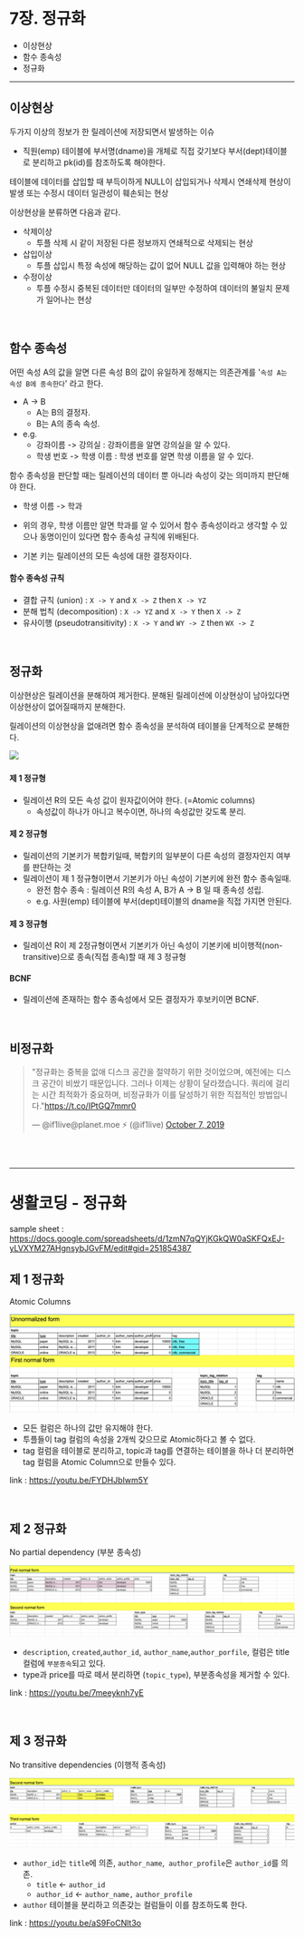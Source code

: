# 7장. 정규화

- 이상현상
- 함수 종속성
- 정규화

---

## 이상현상

두가지 이상의 정보가 한 릴레이션에 저장되면서 발생하는 이슈

- 직원(emp) 테이블에 부서명(dname)을 개체로 직접 갖기보다 부서(dept)테이블로 분리하고 pk(id)를 참조하도록 해야한다.

테이블에 데이터를 삽입할 때 부득이하게 NULL이 삽입되거나 삭제시 연쇄삭제 현상이 발생 또는 수정시 데이터 일관성이 훼손되는 현상

이상현상을 분류하면 다음과 같다.

- 삭제이상
  - 투플 삭제 시 같이 저장된 다른 정보까지 연쇄적으로 삭제되는 현상
- 삽입이상
  - 투플 삽입시 특정 속성에 해당하는 값이 없어 NULL 값을 입력해야 하는 현상
- 수정이상
  - 투플 수정시 중복된 데이터만 데이터의 일부만 수정하여 데이터의 불일치 문제가 일어나는 현상

<br>

## 함수 종속성

어떤 속성 A의 값을 알면 다른 속성 B의 값이 유일하게 정해지는 의존관계를 '`속성 A는 속성 B에 종속한다`' 라고 한다.

- A -> B
  - A는 B의 결정자.
  - B는 A의 종속 속성.
- e.g. 
  - 강좌이름 -> 강의실 : 강좌이름을 알면 강의실을 알 수 있다.
  - 학생 번호 -> 학생 이름 : 학생 번호를 알면 학생 이름을 알 수 있다.

함수 종속성을 판단할 때는 릴레이션의 데이터 뿐 아니라 속성이 갖는 의미까지 판단해야 한다.

- 학생 이름 -> 학과
- 위의 경우, 학생 이름만 알면 학과를 알 수 있어서 함수 종속성이라고 생각할 수 있으나 동명이인이 있다면 함수 종속성 규칙에 위배된다.

- 기본 키는 릴레이션의 모든 속성에 대한 결정자이다.

#### 함수 종속성 규칙

- 결합 규칙 (union) : `X -> Y` and `X -> Z` then `X -> YZ`
- 분해 법칙 (decomposition) : `X -> YZ` and `X -> Y` then `X -> Z`
- 유사이행 (pseudotransitivity) : `X -> Y` and `WY -> Z` then `WX -> Z`

<br>

## 정규화

이상현상은 릴레이션을 분해하여 제거한다. 분해된 릴레이션에 이상현상이 남아있다면 이상현상이 없어질때까지 분해한다.

릴레이션의 이상현상을 없애려면 함수 종속성을 분석하여 테이블을 단계적으로 분해한다.

![](http://www.mediafire.com/convkey/60c6/8j5tk5ktrvpwhyzzg.jpg)

#### 제 1 정규형

- 릴레이션 R의 모든 속성 값이 원자값이어야 한다. (=Atomic columns)
  - 속성값이 하나가 아니고 복수이면, 하나의 속성값만 갖도록 분리.


#### 제 2 정규형

- 릴레이션의 기본키가 복합키일때, 복합키의 일부분이 다른 속성의 결정자인지 여부를 판단하는 것
- 릴레이션이 제 1 정규형이면서 기본키가 아닌 속성이 기본키에 완전 함수 종속일때.
  - 완전 함수 종속 : 릴레이션 R의 속성 A, B가 A -> B 일 때 종속성 성립.
  - e.g. 사원(emp) 테이블에 부서(dept)테이블의 dname을 직접 가지면 안된다.


#### 제 3 정규형

- 릴레이션 R이 제 2정규형이면서 기본키가 아닌 속성이 기본키에 비이행적(non-transitive)으로 종속(직접 종속)할 때 제 3 정규형  

#### BCNF

- 릴레이션에 존재하는 함수 종속성에서 모든 결정자가 후보키이면 BCNF.

<br>

## 비정규화

<blockquote class="twitter-tweet"><p lang="ko" dir="ltr">&quot;정규화는 중복을 없애 디스크 공간을 절약하기 위한 것이었으며, 예전에는 디스크 공간이 비쌌기 때문입니다. 그러나 이제는 상황이 달라졌습니다. 쿼리에 걸리는 시간 최적화가 중요하며, 비정규화가 이를 달성하기 위한 직접적인 방법입니다.&quot;<a href="https://t.co/IPtGQ7mmr0">https://t.co/IPtGQ7mmr0</a></p>&mdash; @if1live@planet.moe ⚡️ (@if1live) <a href="https://twitter.com/if1live/status/1181155806881841152?ref_src=twsrc%5Etfw">October 7, 2019</a></blockquote> <script async src="https://platform.twitter.com/widgets.js" charset="utf-8"></script> 

<br>

<br>

---

# 생활코딩 - 정규화

sample sheet : https://docs.google.com/spreadsheets/d/1zmN7qQYjKGkQW0aSKFQxEJ-yLVXYM27AHgnsybJGvFM/edit#gid=251854387

## 제 1 정규화

Atomic Columns

![제1 정규형](screenshots/1nf.png)

- 모든 컬럼은 하나의 값만 유지해야 한다.
- 투플들이 tag 컬럼의 속성을 2개씩 갖으므로 Atomic하다고 볼 수 없다.
- tag 컬럼을 테이블로 분리하고, topic과 tag를 연결하는 테이블을 하나 더 분리하면 tag 컬럼을 Atomic Column으로 만들수 있다.

link : https://youtu.be/FYDHJbIwm5Y

<br>

## 제 2 정규화

No partial dependency (부분 종속성)

![](screenshots/2nf.png)

- `description`, `created`,`author_id`, `author_name`,`author_porfile`, 컬럼은 title 컬럼에 `부분종속`되고 있다.
- type과 price를 따로 떼서 분리하면 (`topic_type`), 부분종속성을 제거할 수 있다.

link : https://youtu.be/7meeyknh7yE

<br>

## 제 3 정규화

No transitive dependencies (이행적 종속성)

![](screenshots/3nf.png)

- `author_id`는 `title`에 의존, `author_name`,` author_profile`은 `author_id`를 의존.
  - `title` <- `author_id`
  - `author_id` <- `author_name,` `author_profile` 
- `author` 테이블을 분리하고 의존갖는 컬럼들이 이를 참조하도록 한다.

link : https://youtu.be/aS9FoCNlt3o

<br>
